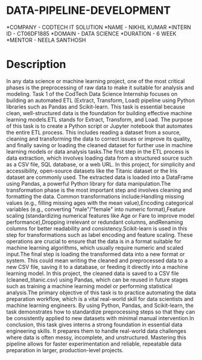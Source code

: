 # DATA-PIPELINE-DEVELOPMENT
*COMPANY - CODTECH IT SOLUTION
*NAME - NIKHIL KUMAR
*INTERN ID - CT06DF1885
*DOMAIN - DATA SCIENCE
*DURATION - 6 WEEK
*MENTOR - NEELA SANTHOSH
# Description
In any data science or machine learning project, one of the most critical phases is the preprocessing of raw data to make it suitable for analysis and modeling. Task 1 of the CodTech Data Science Internship focuses on building an automated ETL (Extract, Transform, Load) pipeline using Python libraries such as Pandas and Scikit-learn. This task is essential because clean, well-structured data is the foundation for building effective machine learning models.ETL stands for Extract, Transform, and Load. The purpose of this task is to create a Python script or Jupyter notebook that automates the entire ETL process. This includes reading a dataset from a source, cleaning and transforming the data to correct issues or improve its quality, and finally saving or loading the cleaned dataset for further use in machine learning models or data analysis tasks.The first step in the ETL process is data extraction, which involves loading data from a structured source such as a CSV file, SQL database, or a web URL. In this project, for simplicity and accessibility, open-source datasets like the Titanic dataset or the Iris dataset are commonly used. The extracted data is loaded into a DataFrame using Pandas, a powerful Python library for data manipulation.The transformation phase is the most important step and involves cleaning and formatting the data. Common transformations include:Handling missing values (e.g., filling missing ages with the mean value),Encoding categorical variables (e.g., converting "male"/"female" into numeric format),Feature scaling (standardizing numerical features like Age or Fare to improve model performance),Dropping irrelevant or redundant columns, andRenaming columns for better readability and consistency.Scikit-learn is used in this step for transformations such as label encoding and feature scaling. These operations are crucial to ensure that the data is in a format suitable for machine learning algorithms, which usually require numeric and scaled input.The final step is loading the transformed data into a new format or system. This could mean writing the cleaned and preprocessed data to a new CSV file, saving it to a database, or feeding it directly into a machine learning model. In this project, the cleaned data is saved to a CSV file (cleaned_titanic.csv) using Pandas, which can be reused in future stages such as training a machine learning model or performing statistical analysis.The primary objective of this task is to practice automating the data preparation workflow, which is a vital real-world skill for data scientists and machine learning engineers. By using Python, Pandas, and Scikit-learn, the task demonstrates how to standardize preprocessing steps so that they can be consistently applied to new datasets with minimal manual intervention.In conclusion, this task gives interns a strong foundation in essential data engineering skills. It prepares them to handle real-world data challenges where data is often messy, incomplete, and unstructured. Mastering this pipeline allows for faster experimentation and reliable, repeatable data preparation in larger, production-level projects.


